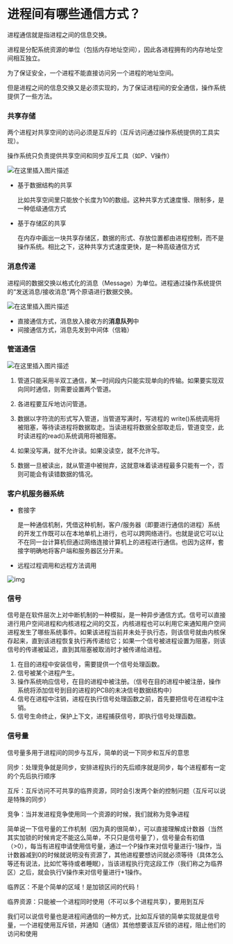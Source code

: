 # 进程间有哪些通信方式？

进程通信就是指进程之间的信息交换。

进程是分配系统资源的单位（包括内存地址空间），因此各进程拥有的内存地址空间相互独立。

为了保证安全，一个进程不能直接访问另一个进程的地址空间。

但是进程之间的信息交换又是必须实现的，为了保证进程间的安全通信，操作系统提供了一些方法。

### 共享存储

两个进程对共享空间的访问必须是互斥的（互斥访问通过操作系统提供的工具实现）。

操作系统只负责提供共享空间和同步互斥工具（如P、V操作）

![在这里插入图片描述](https://img-blog.csdnimg.cn/20201115172250977.png?x-oss-process=image/watermark,type_ZmFuZ3poZW5naGVpdGk,shadow_10,text_aHR0cHM6Ly9ibG9nLmNzZG4ubmV0L3FxXzIxMDQwNTU5,size_16,color_FFFFFF,t_70#pic_center)

- 基于数据结构的共享

  比如共享空间里只能放个长度为10的数组。这种共享方式速度慢、限制多，是一种低级通信方式

- 基于存储区的共享

  在内存中画出一块共享存储区，数据的形式、存放位置都由进程控制，而不是操作系统。相比之下，这种共享方式速度更快，是一种高级通信方式

### 消息传递

进程间的数据交换以格式化的消息（Message）为单位。进程通过操作系统提供的“发送消息/接收消息”两个原语进行数据交换。

![在这里插入图片描述](https://img-blog.csdnimg.cn/20201115172725164.png?x-oss-process=image/watermark,type_ZmFuZ3poZW5naGVpdGk,shadow_10,text_aHR0cHM6Ly9ibG9nLmNzZG4ubmV0L3FxXzIxMDQwNTU5,size_16,color_FFFFFF,t_70#pic_center)

- 直接通信方式，消息放入接收方的**消息队列**中
- 间接通信方式，消息先发到中间体（信箱）

### 管道通信

![在这里插入图片描述](https://img-blog.csdnimg.cn/20201115172511529.png?x-oss-process=image/watermark,type_ZmFuZ3poZW5naGVpdGk,shadow_10,text_aHR0cHM6Ly9ibG9nLmNzZG4ubmV0L3FxXzIxMDQwNTU5,size_16,color_FFFFFF,t_70#pic_center)

1. 管道只能采用半双工通信，某一时间段内只能实现单向的传输。如果要实现双向同时通信，则需要设置两个管道。

2. 各进程要互斥地访问管道。

3. 数据以字符流的形式写入管道，当管道写满时，写进程的 write()系统调用将被阻塞，等待读进程将数据取走。当读进程将数据全部取走后，管道变空，此时读进程的read()系统调用将被阻塞。

4. 如果没写满，就不允许读。如果没读空，就不允许写。

5. 数据一旦被读出，就从管道中被抛弃，这就意味着读进程最多只能有一个，否则可能会有读错数据的情况。

### 客户机服务器系统

- 套接字

  是一种通信机制，凭借这种机制，客户/服务器（即要进行通信的进程）系统的开发工作既可以在本地单机上进行，也可以跨网络进行。也就是说它可以让不在同一台计算机但通过网络连接计算机上的进程进行通信。也因为这样，套接字明确地将客户端和服务器区分开来。

- 远程过程调用和远程方法调用

![img](https://img-blog.csdn.net/20180110165544751?watermark/2/text/aHR0cDovL2Jsb2cuY3Nkbi5uZXQveGoxNTAxMDczNTU3Mg==/font/5a6L5L2T/fontsize/400/fill/I0JBQkFCMA==/dissolve/70/gravity/Center)



### 信号

信号是在软件层次上对中断机制的一种模拟，是一种异步通信方式。信号可以直接进行用户空间进程和内核进程之间的交互，内核进程也可以利用它来通知用户空间进程发生了哪些系统事件。如果该进程当前并未处于执行态，则该信号就由内核保存起来，直到该进程恢复执行再传递给它；如果一个信号被进程设置为阻塞，则该信号的传递被延迟，直到其阻塞被取消时才被传递给进程。

1. 在目的进程中安装信号，需要提供一个信号处理函数。
2. 信号被某个进程产生。
3. 操作系统响应信号，在目的进程中被注册。（信号在目的进程中被注册，操作系统将添加信号到目的进程的PCB的未决信号数据结构中）
4. 信号在进程中注销，进程在执行信号处理函数之前，首先要把信号在进程中注销。
5. 信号生命终止，保护上下文，进程捕获信号，即执行信号处理函数。

### 信号量

信号量多用于进程间的同步与互斥，简单的说一下同步和互斥的意思

同步：处理竞争就是同步，安排进程执行的先后顺序就是同步，每个进程都有一定的个先后执行顺序

互斥：互斥访问不可共享的临界资源，同时会引发两个新的控制问题（互斥可以说是特殊的同步）

竞争：当并发进程竞争使用同一个资源的时候，我们就称为竞争进程


简单说一下信号量的工作机制（因为真的很简单），可以直接理解成计数器（当然其实加锁的时候肯定不能这么简单，不只只是信号量了），信号量会有初值（>0），每当有进程申请使用信号量，通过一个P操作来对信号量进行-1操作，当计数器减到0的时候就说明没有资源了，其他进程要想访问就必须等待（具体怎么等还有说法，比如忙等待或者睡眠），当该进程执行完这段工作（我们称之为临界区）之后，就会执行V操作来对信号量进行+1操作。

临界区：不是个简单的区域！是加锁区间的代码！

临界资源：只能被一个进程同时使用（不可以多个进程共享），要用到互斥

我们可以说信号量也是进程间通信的一种方式，比如互斥锁的简单实现就是信号量，一个进程使用互斥锁，并通知（通信）其他想要该互斥锁的进程，阻止他们的访问和使用

